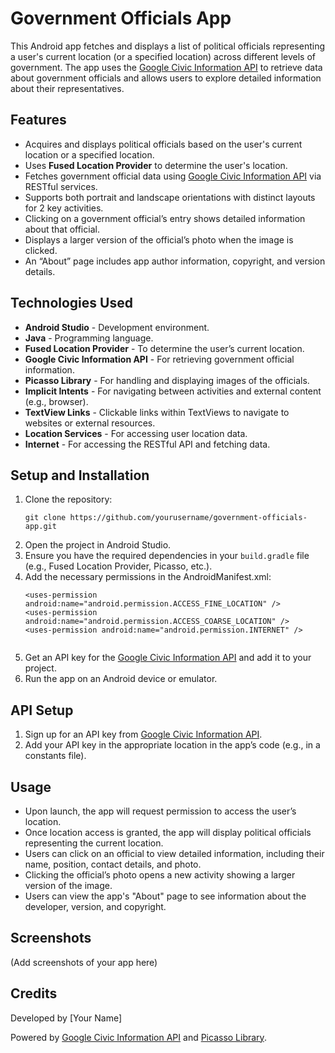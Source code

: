 <h1>Government Officials App</h1>

<p>This Android app fetches and displays a list of political officials representing a user's current location (or a specified location) across different levels of government. The app uses the <a href="https://developers.google.com/civic-information">Google Civic Information API</a> to retrieve data about government officials and allows users to explore detailed information about their representatives.</p>

<h2>Features</h2>
<ul>
  <li>Acquires and displays political officials based on the user's current location or a specified location.</li>
  <li>Uses <strong>Fused Location Provider</strong> to determine the user's location.</li>
  <li>Fetches government official data using <a href="https://developers.google.com/civic-information">Google Civic Information API</a> via RESTful services.</li>
  <li>Supports both portrait and landscape orientations with distinct layouts for 2 key activities.</li>
  <li>Clicking on a government official’s entry shows detailed information about that official.</li>
  <li>Displays a larger version of the official’s photo when the image is clicked.</li>
  <li>An “About” page includes app author information, copyright, and version details.</li>
</ul>

<h2>Technologies Used</h2>
<ul>
  <li><strong>Android Studio</strong> - Development environment.</li>
  <li><strong>Java</strong> - Programming language.</li>
  <li><strong>Fused Location Provider</strong> - To determine the user’s current location.</li>
  <li><strong>Google Civic Information API</strong> - For retrieving government official information.</li>
  <li><strong>Picasso Library</strong> - For handling and displaying images of the officials.</li>
  <li><strong>Implicit Intents</strong> - For navigating between activities and external content (e.g., browser).</li>
  <li><strong>TextView Links</strong> - Clickable links within TextViews to navigate to websites or external resources.</li>
  <li><strong>Location Services</strong> - For accessing user location data.</li>
  <li><strong>Internet</strong> - For accessing the RESTful API and fetching data.</li>
</ul>

<h2>Setup and Installation</h2>
<ol>
  <li>Clone the repository:
    <pre><code>git clone https://github.com/yourusername/government-officials-app.git</code></pre>
  </li>
  <li>Open the project in Android Studio.</li>
  <li>Ensure you have the required dependencies in your <code>build.gradle</code> file (e.g., Fused Location Provider, Picasso, etc.).</li>
  <li>Add the necessary permissions in the AndroidManifest.xml:
    <pre><code>&lt;uses-permission android:name="android.permission.ACCESS_FINE_LOCATION" /&gt;
&lt;uses-permission android:name="android.permission.ACCESS_COARSE_LOCATION" /&gt;
&lt;uses-permission android:name="android.permission.INTERNET" /&gt;
    </code></pre>
  </li>
  <li>Get an API key for the <a href="https://developers.google.com/civic-information">Google Civic Information API</a> and add it to your project.</li>
  <li>Run the app on an Android device or emulator.</li>
</ol>

<h2>API Setup</h2>
<ol>
  <li>Sign up for an API key from <a href="https://developers.google.com/civic-information">Google Civic Information API</a>.</li>
  <li>Add your API key in the appropriate location in the app’s code (e.g., in a constants file).</li>
</ol>

<h2>Usage</h2>
<ul>
  <li>Upon launch, the app will request permission to access the user’s location.</li>
  <li>Once location access is granted, the app will display political officials representing the current location.</li>
  <li>Users can click on an official to view detailed information, including their name, position, contact details, and photo.</li>
  <li>Clicking the official’s photo opens a new activity showing a larger version of the image.</li>
  <li>Users can view the app's "About" page to see information about the developer, version, and copyright.</li>
</ul>

<h2>Screenshots</h2>
<p>(Add screenshots of your app here)</p>

<h2>Credits</h2>
<p>Developed by [Your Name]</p>
<p>Powered by <a href="https://developers.google.com/civic-information">Google Civic Information API</a> and <a href="https://square.github.io/picasso/">Picasso Library</a>.</p>
